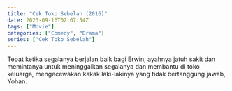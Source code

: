 ```yaml
---
title: "Cek Toko Sebelah (2016)"
date: 2023-09-16T02:07:54Z
tags: ["Movie"]
categories: ["Comedy", "Drama"]
series: ["Cek Toko Sebelah"]
---
```


Tepat ketika segalanya berjalan baik bagi Erwin, ayahnya jatuh sakit dan memintanya untuk meninggalkan segalanya dan membantu di toko keluarga, mengecewakan kakak laki-lakinya yang tidak bertanggung jawab, Yohan.

  <mux-player stream-type="on-demand"
  src="https://kp3d-my.sharepoint.com/personal/ryoo_kp3d_onmicrosoft_com/_layouts/15/download.aspx?share=EdbacyK7h5pGlWZlMUxiBwsBe0XZ4xXBSI_OxAG7B9z5UA" metadata-video-title="Cek Toko Sebelah (2016)" prefer-playback="mse" controls>
  </mux-player>
  
  
  <script src="https://cdn.jsdelivr.net/npm/@mux/mux-player"></script>
  
   <script id="osQC84gdqSEzuCnLGahFnSIU1xqS2sDYcXNDNrgDvEI" type="application/ld+json">
 {
  "@context": "https://schema.org/",
  "@type": "VideoObject",
  "name": "Cek Toko Sebelah (2016)",
  "contentUrl": "https://stream.mux.com/osQC84gdqSEzuCnLGahFnSIU1xqS2sDYcXNDNrgDvEI.m3u8",
  "thumbnailUrl": "https://www.themoviedb.org/t/p/original/eUMwG5vXg4ovEUvXLAFgrr4bQvp.jpg?width=314&fit_mode=preserve&time=25",
  "uploadDate": "2023-09-16T02:03:55Z",
}

</script>